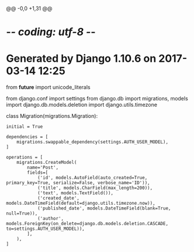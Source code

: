 @@ -0,0 +1,31 @@
# -*- coding: utf-8 -*-
# Generated by Django 1.10.6 on 2017-03-14 12:25
from __future__ import unicode_literals

from django.conf import settings
from django.db import migrations, models
import django.db.models.deletion
import django.utils.timezone


class Migration(migrations.Migration):

    initial = True

    dependencies = [
        migrations.swappable_dependency(settings.AUTH_USER_MODEL),
    ]

    operations = [
        migrations.CreateModel(
            name='Post',
            fields=[
                ('id', models.AutoField(auto_created=True, primary_key=True, serialize=False, verbose_name='ID')),
                ('title', models.CharField(max_length=200)),
                ('text', models.TextField()),
                ('created_date', models.DateTimeField(default=django.utils.timezone.now)),
                ('published_date', models.DateTimeField(blank=True, null=True)),
                ('author', models.ForeignKey(on_delete=django.db.models.deletion.CASCADE, to=settings.AUTH_USER_MODEL)),
            ],
        ),
    ]
